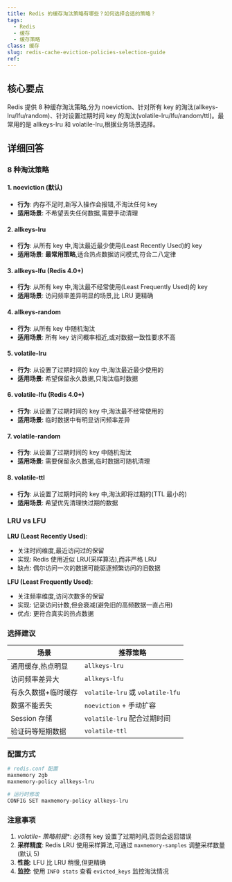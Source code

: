 ```yaml
---
title: Redis 的缓存淘汰策略有哪些？如何选择合适的策略？
tags:
  - Redis
  - 缓存
  - 缓存策略
class: 缓存
slug: redis-cache-eviction-policies-selection-guide
ref:
---
```


## 核心要点

Redis 提供 8 种缓存淘汰策略,分为 noeviction、针对所有 key 的淘汰(allkeys-lru/lfu/random)、针对设置过期时间 key 的淘汰(volatile-lru/lfu/random/ttl)。最常用的是 allkeys-lru 和 volatile-lru,根据业务场景选择。

## 详细回答

### 8 种淘汰策略

#### 1. noeviction (默认)
- **行为**: 内存不足时,新写入操作会报错,不淘汰任何 key
- **适用场景**: 不希望丢失任何数据,需要手动清理

#### 2. allkeys-lru
- **行为**: 从所有 key 中,淘汰最近最少使用(Least Recently Used)的 key
- **适用场景**: **最常用策略**,适合热点数据访问模式,符合二八定律

#### 3. allkeys-lfu (Redis 4.0+)
- **行为**: 从所有 key 中,淘汰最不经常使用(Least Frequently Used)的 key
- **适用场景**: 访问频率差异明显的场景,比 LRU 更精确

#### 4. allkeys-random
- **行为**: 从所有 key 中随机淘汰
- **适用场景**: 所有 key 访问概率相近,或对数据一致性要求不高

#### 5. volatile-lru
- **行为**: 从设置了过期时间的 key 中,淘汰最近最少使用的
- **适用场景**: 希望保留永久数据,只淘汰临时数据

#### 6. volatile-lfu (Redis 4.0+)
- **行为**: 从设置了过期时间的 key 中,淘汰最不经常使用的
- **适用场景**: 临时数据中有明显访问频率差异

#### 7. volatile-random
- **行为**: 从设置了过期时间的 key 中随机淘汰
- **适用场景**: 需要保留永久数据,临时数据可随机清理

#### 8. volatile-ttl
- **行为**: 从设置了过期时间的 key 中,淘汰即将过期的(TTL 最小的)
- **适用场景**: 希望优先清理快过期的数据

### LRU vs LFU

**LRU (Least Recently Used)**:
- 关注时间维度,最近访问过的保留
- 实现: Redis 使用近似 LRU(采样算法),而非严格 LRU
- 缺点: 偶尔访问一次的数据可能驱逐频繁访问的旧数据

**LFU (Least Frequently Used)**:
- 关注频率维度,访问次数多的保留
- 实现: 记录访问计数,但会衰减(避免旧的高频数据一直占用)
- 优点: 更符合真实的热点数据

### 选择建议

| 场景 | 推荐策略 |
|------|---------|
| 通用缓存,热点明显 | `allkeys-lru` |
| 访问频率差异大 | `allkeys-lfu` |
| 有永久数据+临时缓存 | `volatile-lru` 或 `volatile-lfu` |
| 数据不能丢失 | `noeviction` + 手动扩容 |
| Session 存储 | `volatile-lru` 配合过期时间 |
| 验证码等短期数据 | `volatile-ttl` |

### 配置方式

```bash
# redis.conf 配置
maxmemory 2gb
maxmemory-policy allkeys-lru

# 运行时修改
CONFIG SET maxmemory-policy allkeys-lru
```

### 注意事项

1. **volatile-* 策略前提**: 必须有 key 设置了过期时间,否则会返回错误
2. **采样精度**: Redis LRU 使用采样算法,可通过 `maxmemory-samples` 调整采样数量(默认 5)
3. **性能**: LFU 比 LRU 稍慢,但更精确
4. **监控**: 使用 `INFO stats` 查看 `evicted_keys` 监控淘汰情况
